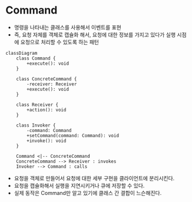 # Command

- 명령을 나타내는 클래스를 사용해서 이벤트를 표현
- 즉, 요청 자체를 객체로 캡슐화 해서, 요청에 대한 정보를 가지고 있다가 실행 시점에 요청으로 처리할 수 있도록 하는 패턴


```mermaid
classDiagram
    class Command {
        +execute(): void
    }

    class ConcreteCommand {
        -receiver: Receiver
        +execute(): void
    }

    class Receiver {
        +action(): void
    }

    class Invoker {
        -command: Command
        +setCommand(command: Command): void
        +invoke(): void
    }

    Command <|-- ConcreteCommand
    ConcreteCommand --> Receiver : invokes
    Invoker --> Command : calls

```

- 요청을 객체로 만들어서 요청에 대한 세부 구현을 클라이언트에 분리시킨다.
- 요청을 캡슐화해서 실행을 지연시키거나 큐에 저장할 수 있다.
- 실제 동작은 Command만 알고 있기에 클래스 간 결합이 느슨해진다.